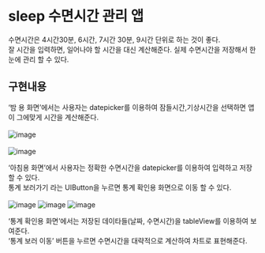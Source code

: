 # sleep 수면시간 관리 앱
수면시간은 4시간30분, 6시간, 7시간 30분, 9시간 단위로 하는 것이 좋다. 
<br>
잘 시간을 입력하면, 일어나야 할 시간을 대신 계산해준다. 실제 수면시간을 저장해서 한 눈에 관리 할 수 있다.

## 구현내용
‘밤 용 화면’에서는 사용자는 datepicker를 이용하여 잠들시간,기상시간을 선택하면 앱이 그에맞게 시간을 계산해준다.
<br>
<br>
![image](https://user-images.githubusercontent.com/88522164/201654268-f287d8ab-d280-449d-9a15-1d71b97ff0ca.png)
<br>
<br>
![image](https://user-images.githubusercontent.com/88522164/201654368-fc255da5-a1c8-4fbb-b4cf-ae9853470d5a.png)

‘아침용 화면’에서 사용자는 정확한 수면시간을 datepicker를 이용하여 입력하고 저장할 수 있다. 
<br>
통계 보러가기 라는 UIButton을 누르면 통계 확인용 화면으로 이동 할 수 있다. 
<br>
<br>
![image](https://user-images.githubusercontent.com/88522164/201654578-09dc1ebc-0108-405f-999c-72237131b75a.png)
![image](https://user-images.githubusercontent.com/88522164/201654593-755e3b4d-9bb3-4777-970f-7cea92e1c284.png)
![image](https://user-images.githubusercontent.com/88522164/201654607-c5763b52-482d-4c06-8300-28416a87e80e.png)

‘통계 확인용 화면’에서는 저장된 데이타들(날짜, 수면시간)을 tableView를 이용하여 보여준다. 
<br>
‘통계 보러 이동’ 버튼을 누르면 수면시간을 대략적으로 계산하여 차트로 표현해준다.
